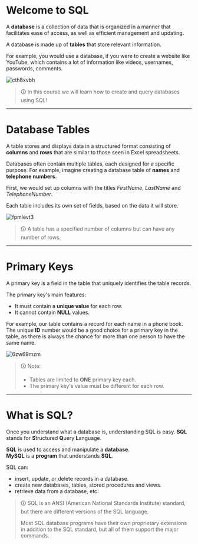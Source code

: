 # Welcome to SQL
A **database** is a collection of data that is organized in a manner that facilitates ease of access, as well as efficient management and updating.  
  
A database is made up of **tables** that store relevant information.  
  
For example, you would use a database, if you were to create a website like YouTube, which contains a lot of information like videos, usernames, passwords, comments. 

![cth8xvbh](https://user-images.githubusercontent.com/94882786/165146071-e710a3ac-9249-4133-9dab-9c4db6658624.jpg)

>🛈 In this course we will learn how to create and query databases using SQL!

---

# Database Tables
A table stores and displays data in a structured format consisting of **columns** and **rows** that are similar to those seen in Excel spreadsheets.  
  
Databases often contain multiple tables, each designed for a specific purpose. For example, imagine creating a database table of **names** and **telephone numbers**.  
  
First, we would set up columns with the titles _FirstName_, _LastName_ and _TelephoneNumber_.  
  
Each table includes its own set of fields, based on the data it will store. 

![fpmlevt3](https://user-images.githubusercontent.com/94882786/165146145-dfaf3c9a-d828-4274-91ec-8614930b7118.jpg)

>🛈 A table has a specified number of columns but can have any number of rows.

---

# Primary Keys  
A primary key is a field in the table that uniquely identifies the table records.  
  
The primary key's main features:  
- It must contain a **unique value** for each row.  
- It cannot contain **NULL** values.  
  
For example, our table contains a record for each name in a phone book. The unique **ID** number would be a good choice for a primary key in the table, as there is always the chance for more than one person to have the same name. 

![6zw69mzm](https://user-images.githubusercontent.com/94882786/165146212-61b803e7-e806-4eff-a3a2-e2fbb9bbc141.jpg)

>🛈 Note:
>
>- Tables are limited to **ONE** primary key each.  
>- The primary key's value must be different for each row.

---

# What is SQL?
Once you understand what a database is, understanding SQL is easy. **SQL** stands for **S**tructured **Q**uery **L**anguage.  
  
**SQL** is used to access and manipulate a **database**.  
**MySQL** is a **program** that understands **SQL**.  
  
SQL can:  
- insert, update, or delete records in a database.  
- create new databases, tables, stored procedures and views.  
- retrieve data from a database, etc.

>🛈 SQL is an ANSI (American National Standards Institute) standard, but there are different versions of the SQL language.  
>
>Most SQL database programs have their own proprietary extensions in addition to the SQL standard, but all of them support the major commands.

